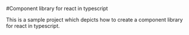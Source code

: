 #Component library for react in typescript 

This is a sample project which depicts how to create a component library for react in typescript.